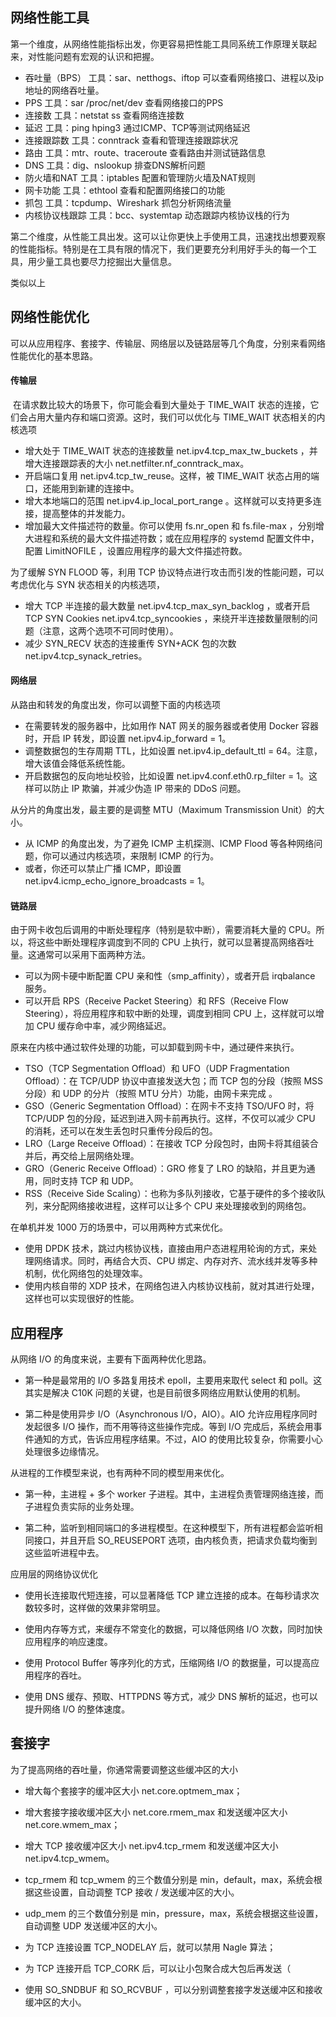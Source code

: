 ## 网络性能工具

第一个维度，从网络性能指标出发，你更容易把性能工具同系统工作原理关联起来，对性能问题有宏观的认识和把握。

+ 吞吐量（BPS） 工具：sar、netthogs、iftop  可以查看网络接口、进程以及ip地址的网络吞吐量。
+ PPS  工具：sar /proc/net/dev 查看网络接口的PPS
+ 连接数 工具：netstat ss 查看网络连接数
+ 延迟 工具：ping hping3 通过ICMP、TCP等测试网络延迟
+ 连接跟踪数 工具：conntrack 查看和管理连接跟踪状况
+ 路由 工具：mtr、route、traceroute 查看路由并测试链路信息
+ DNS 工具：dig、nslookup 排查DNS解析问题
+ 防火墙和NAT 工具：iptables 配置和管理防火墙及NAT规则
+ 网卡功能 工具：ethtool 查看和配置网络接口的功能
+ 抓包 工具：tcpdump、Wireshark 抓包分析网络流量
+ 内核协议栈跟踪 工具：bcc、systemtap 动态跟踪内核协议栈的行为

第二个维度，从性能工具出发。这可以让你更快上手使用工具，迅速找出想要观察的性能指标。特别是在工具有限的情况下，我们更要充分利用好手头的每一个工具，用少量工具也要尽力挖掘出大量信息。

类似以上

## 网络性能优化

可以从应用程序、套接字、传输层、网络层以及链路层等几个角度，分别来看网络性能优化的基本思路。

#### 传输层

​	在请求数比较大的场景下，你可能会看到大量处于 TIME_WAIT 状态的连接，它们会占用大量内存和端口资源。这时，我们可以优化与 TIME_WAIT 状态相关的内核选项

+ 增大处于 TIME_WAIT 状态的连接数量 net.ipv4.tcp_max_tw_buckets ，并增大连接跟踪表的大小 net.netfilter.nf_conntrack_max。
+ 开启端口复用 net.ipv4.tcp_tw_reuse。这样，被 TIME_WAIT 状态占用的端口，还能用到新建的连接中。
+ 增大本地端口的范围 net.ipv4.ip_local_port_range 。这样就可以支持更多连接，提高整体的并发能力。
+ 增加最大文件描述符的数量。你可以使用 fs.nr_open 和 fs.file-max ，分别增大进程和系统的最大文件描述符数；或在应用程序的 systemd 配置文件中，配置 LimitNOFILE ，设置应用程序的最大文件描述符数。

为了缓解 SYN FLOOD 等，利用 TCP 协议特点进行攻击而引发的性能问题，可以考虑优化与 SYN 状态相关的内核选项，

+ 增大 TCP 半连接的最大数量 net.ipv4.tcp_max_syn_backlog ，或者开启 TCP SYN Cookies net.ipv4.tcp_syncookies ，来绕开半连接数量限制的问题（注意，这两个选项不可同时使用）。
+ 减少 SYN_RECV 状态的连接重传 SYN+ACK 包的次数 net.ipv4.tcp_synack_retries。

#### 网络层

从路由和转发的角度出发，你可以调整下面的内核选项

+ 在需要转发的服务器中，比如用作 NAT 网关的服务器或者使用 Docker 容器时，开启 IP 转发，即设置 net.ipv4.ip_forward = 1。
+ 调整数据包的生存周期 TTL，比如设置 net.ipv4.ip_default_ttl = 64。注意，增大该值会降低系统性能。
+ 开启数据包的反向地址校验，比如设置 net.ipv4.conf.eth0.rp_filter = 1。这样可以防止 IP 欺骗，并减少伪造 IP 带来的 DDoS 问题。

从分片的角度出发，最主要的是调整 MTU（Maximum Transmission Unit）的大小。

+ 从 ICMP 的角度出发，为了避免 ICMP 主机探测、ICMP Flood 等各种网络问题，你可以通过内核选项，来限制 ICMP 的行为。
+ 或者，你还可以禁止广播 ICMP，即设置 net.ipv4.icmp_echo_ignore_broadcasts = 1。

#### 链路层

由于网卡收包后调用的中断处理程序（特别是软中断），需要消耗大量的 CPU。所以，将这些中断处理程序调度到不同的 CPU 上执行，就可以显著提高网络吞吐量。这通常可以采用下面两种方法。

+ 可以为网卡硬中断配置 CPU 亲和性（smp_affinity），或者开启 irqbalance 服务。
+ 可以开启 RPS（Receive Packet Steering）和 RFS（Receive Flow Steering），将应用程序和软中断的处理，调度到相同 CPU 上，这样就可以增加 CPU 缓存命中率，减少网络延迟。

原来在内核中通过软件处理的功能，可以卸载到网卡中，通过硬件来执行。

+ TSO（TCP Segmentation Offload）和 UFO（UDP Fragmentation Offload）：在 TCP/UDP 协议中直接发送大包；而 TCP 包的分段（按照 MSS 分段）和 UDP 的分片（按照 MTU 分片）功能，由网卡来完成 。
+ GSO（Generic Segmentation Offload）：在网卡不支持 TSO/UFO 时，将 TCP/UDP 包的分段，延迟到进入网卡前再执行。这样，不仅可以减少 CPU 的消耗，还可以在发生丢包时只重传分段后的包。
+ LRO（Large Receive Offload）：在接收 TCP 分段包时，由网卡将其组装合并后，再交给上层网络处理。
+ GRO（Generic Receive Offload）：GRO 修复了 LRO 的缺陷，并且更为通用，同时支持 TCP 和 UDP。
+ RSS（Receive Side Scaling）：也称为多队列接收，它基于硬件的多个接收队列，来分配网络接收进程，这样可以让多个 CPU 来处理接收到的网络包。

在单机并发 1000 万的场景中，可以用两种方式来优化。

+ 使用 DPDK 技术，跳过内核协议栈，直接由用户态进程用轮询的方式，来处理网络请求。同时，再结合大页、CPU 绑定、内存对齐、流水线并发等多种机制，优化网络包的处理效率。
+ 使用内核自带的 XDP 技术，在网络包进入内核协议栈前，就对其进行处理，这样也可以实现很好的性能。

## 应用程序

从网络 I/O 的角度来说，主要有下面两种优化思路。

+ 第一种是最常用的 I/O 多路复用技术 epoll，主要用来取代 select 和 poll。这其实是解决 C10K 问题的关键，也是目前很多网络应用默认使用的机制。

+ 第二种是使用异步 I/O（Asynchronous I/O，AIO）。AIO 允许应用程序同时发起很多 I/O 操作，而不用等待这些操作完成。等到 I/O 完成后，系统会用事件通知的方式，告诉应用程序结果。不过，AIO 的使用比较复杂，你需要小心处理很多边缘情况。

从进程的工作模型来说，也有两种不同的模型用来优化。

+ 第一种，主进程 + 多个 worker 子进程。其中，主进程负责管理网络连接，而子进程负责实际的业务处理。

+ 第二种，监听到相同端口的多进程模型。在这种模型下，所有进程都会监听相同接口，并且开启 SO_REUSEPORT 选项，由内核负责，把请求负载均衡到这些监听进程中去。

应用层的网络协议优化

+ 使用长连接取代短连接，可以显著降低 TCP 建立连接的成本。在每秒请求次数较多时，这样做的效果非常明显。

+ 使用内存等方式，来缓存不常变化的数据，可以降低网络 I/O 次数，同时加快应用程序的响应速度。

+ 使用 Protocol Buffer 等序列化的方式，压缩网络 I/O 的数据量，可以提高应用程序的吞吐。

+ 使用 DNS 缓存、预取、HTTPDNS 等方式，减少 DNS 解析的延迟，也可以提升网络 I/O 的整体速度。

## 套接字

为了提高网络的吞吐量，你通常需要调整这些缓冲区的大小

+ 增大每个套接字的缓冲区大小 net.core.optmem_max；

+ 增大套接字接收缓冲区大小 net.core.rmem_max 和发送缓冲区大小 net.core.wmem_max；

+ 增大 TCP 接收缓冲区大小 net.ipv4.tcp_rmem 和发送缓冲区大小 net.ipv4.tcp_wmem。

+ tcp_rmem 和 tcp_wmem 的三个数值分别是 min，default，max，系统会根据这些设置，自动调整 TCP 接收 / 发送缓冲区的大小。

+ udp_mem 的三个数值分别是 min，pressure，max，系统会根据这些设置，自动调整 UDP 发送缓冲区的大小。

+ 为 TCP 连接设置 TCP_NODELAY 后，就可以禁用 Nagle 算法；

+ 为 TCP 连接开启 TCP_CORK 后，可以让小包聚合成大包后再发送（

+ 使用 SO_SNDBUF 和 SO_RCVBUF ，可以分别调整套接字发送缓冲区和接收缓冲区的大小。